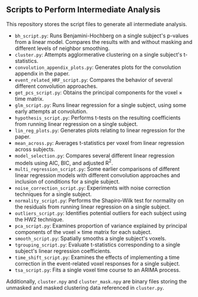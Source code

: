 ## Scripts to Perform Intermediate Analysis

This repository stores the script files to generate all intermediate analysis. 

- `bh_script.py`: Runs Benjamini-Hochberg on a single subject's p-values from a linear model. Compares the results with and without masking and different levels of neighbor smoothing. 
- `cluster.py`: Attempts agglormerative clustering on a single subject's t-statistics. 
- `convolution_appendix_plots.py`: Generates plots for the convolution appendix in the paper. 
- `event_related_HRF_script.py`: Compares the behavior of several different convolution approaches. 
- `get_pcs_script.py`: Obtains the principal components for the voxel $\times$ time matrix. 
- `glm_script.py`: Runs linear regression for a single subject, using some early attempts at convolution. 
- `hypothesis_script.py`: Performs t-tests on the resulting coefficients from running linear regression on a single subject. 
- `lin_reg_plots.py`: Generates plots relating to linear regression for the paper. 
- `mean_across.py`: Averages t-statistics per voxel from linear regression across subjects. 
- `model_selection.py`: Compares several different linear regression models using AIC, BIC, and adjusted R$^2$. 
- `multi_regression_script.py`: Some earlier comparisons of different linear regression models with different convolution approaches and inclusion of conditions for a single subject. 
- `noise_correction_script.py`: Experiments with noise correction techniques for a single subject. 
- `normality_script.py`: Performs the Shapiro-Wilk test for normality on the residuals from running linear regression on a single subject. 
- `outliers_script.py`: Identifies potential outliers for each subject using the HW2 technique. 
- `pca_script.py`: Examines proportion of variance explained by principal components of the voxel $\times$ time matrix for each subject. 
- `smooth_script.py`: Spatially smooths a single subject's voxels. 
- `tgrouping_script.py`: Evaluate t-statistics corresponding to a single subject's linear regression coefficients. 
- `time_shift_script.py`: Examines the effects of implementing a time correction in the event-related voxel responses for a single subject. 
- `tsa_script.py`: Fits a single voxel time course to an ARIMA process. 

Additionally, `cluster.npy` and `cluster_mask.npy` are binary files storing the unmasked and masked clustering data referenced in `cluster.py`.

